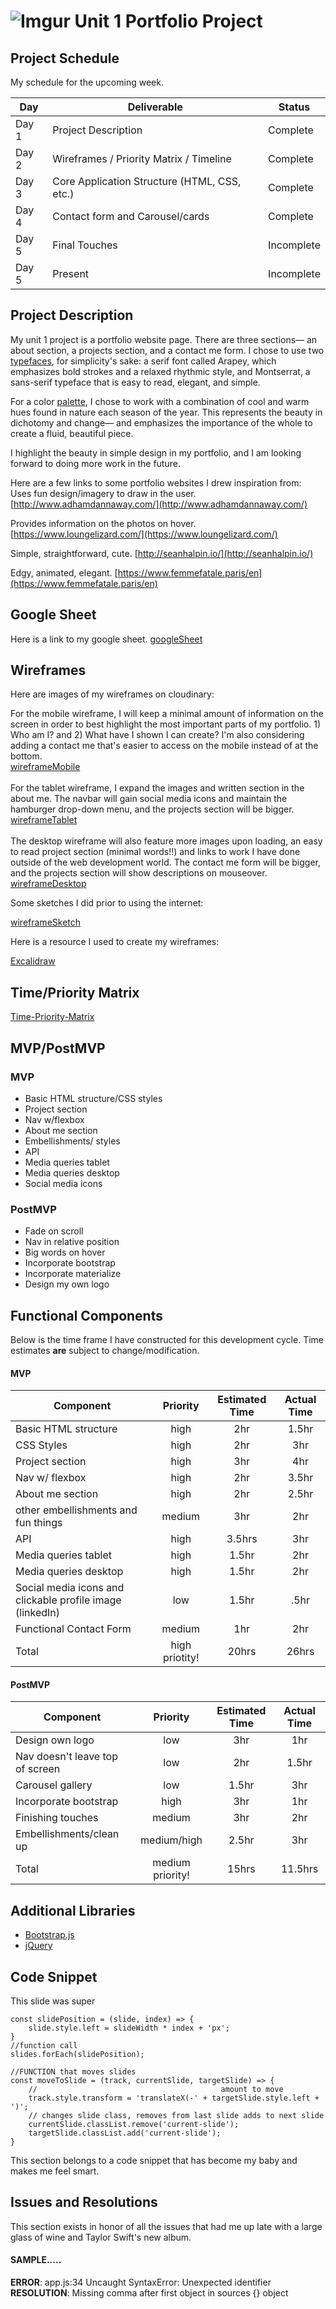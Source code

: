 # ![Imgur](https://i.imgur.com/gpD4Z5km.jpg) Unit 1 Portfolio Project

## Project Schedule

My schedule for the upcoming week.

|  Day | Deliverable | Status
|---|---| ---|
|Day 1| Project Description | Complete
|Day 2| Wireframes / Priority Matrix / Timeline | Complete
|Day 3| Core Application Structure (HTML, CSS, etc.) | Complete
|Day 4| Contact form and Carousel/cards | Complete
|Day 5| Final Touches | Incomplete
|Day 5| Present | Incomplete

## Project Description

My unit 1 project is a portfolio website page. There are three sections— an about section, a projects section, and a contact me form. I chose to use two [typefaces](https://fonts.google.com/specimen/Arapey?query=arapey#license), for simplicity's sake: a serif font called Arapey, which emphasizes bold strokes and a relaxed rhythmic style, and Montserrat, a sans-serif typeface that is easy to read, elegant, and simple.

For a color [palette](https://coolors.co/508484-d6ba73-ffcad4-cabac8-9d8189), I chose to work with a combination of cool and warm hues found in nature each season of the year. This represents the beauty in dichotomy and change— and emphasizes the importance of the whole to create a fluid, beautiful piece.

I highlight the beauty in simple design in my portfolio, and I am looking forward to doing more work in the future.

Here are a few links to some portfolio websites I drew inspiration from:<br>
Uses fun design/imagery to draw in the user.
[http://www.adhamdannaway.com/](http://www.adhamdannaway.com/)<br>

Provides information on the photos on hover.
[https://www.loungelizard.com/](https://www.loungelizard.com/)<br>

Simple, straightforward, cute.
[http://seanhalpin.io/](http://seanhalpin.io/)<br>

Edgy, animated, elegant.
[https://www.femmefatale.paris/en](https://www.femmefatale.paris/en)<br>


## Google Sheet

Here is a link to my google sheet. [googleSheet](https://docs.google.com/spreadsheets/d/1ZLt9vCIk7jeJkFNivzKThYBwhRwlu3JCcRIsmAKSKzk/edit?usp=sharing)

## Wireframes

Here are images of my wireframes on cloudinary:

For the mobile wireframe, I will keep a minimal amount of information on the screen in order to best highlight the most important parts of my portfolio. 1) Who am I? and 2) What have I shown I can create? I'm also considering adding a contact me that's easier to access on the mobile instead of at the bottom.<br>
[wireframeMobile](https://res.cloudinary.com/digwu4vdh/image/upload/v1600045802/Mobile_Wireframe_1_tyoyah.png)<br><br>
For the tablet wireframe, I expand the images and written section in the about me. The navbar will gain social media icons and maintain the hamburger drop-down menu, and the projects section will be bigger.<br>
[wireframeTablet](https://res.cloudinary.com/digwu4vdh/image/upload/v1600046571/Tablet_Wireframe_1_et5eff.png)<br><br>
The desktop wireframe will also feature more images upon loading, an easy to read project section (minimal words!!) and links to work I have done outside of the web development world. The contact me form will be bigger, and the projects section will show descriptions on mouseover.<br>
[wireframeDesktop](https://res.cloudinary.com/digwu4vdh/image/upload/v1600047199/Desktop_Wireframe_ivh1u5.png)<br>

Some sketches I did prior to using the internet:

[wireframeSketch](https://res.cloudinary.com/digwu4vdh/image/upload/v1600048430/IMG_3795_epra44.jpg)<br>

Here is a resource I used to create my wireframes:

[Excalidraw](https://excalidraw.com/)<br>

## Time/Priority Matrix

[Time-Priority-Matrix](https://res.cloudinary.com/digwu4vdh/image/upload/v1600048401/IMG_4980_fcngwd.jpg)<br>

## MVP/PostMVP

### MVP

* Basic HTML structure/CSS styles<br>
* Project section<br>
* Nav w/flexbox <br>
* About me section<br>
* Embellishments/ styles<br>
* API<br>
* Media queries tablet<br>
* Media queries desktop<br>
* Social media icons<br>

### PostMVP

* Fade on scroll<br>
* Nav in relative position<br>
* Big words on hover<br>
* Incorporate bootstrap<br>
* Incorporate materialize<br>
* Design my own logo<br>

## Functional Components

Below is the time frame I have constructed for this development cycle. Time estimates **are** subject to change/modification.

#### MVP

| Component | Priority | Estimated Time | Actual Time |
| --- | :---: |  :---: | :---: | 
| Basic HTML structure | high | 2hr | 1.5hr |
| CSS Styles | high | 2hr | 3hr |
| Project section | high | 3hr | 4hr |
| Nav w/ flexbox | high | 2hr | 3.5hr |  
| About me section | high | 2hr|  2.5hr | 
| other embellishments and fun things | medium | 3hr | 2hr|
| API | high | 3.5hrs|  3hr | 
| Media queries tablet | high | 1.5hr | 2hr |
| Media queries desktop | high | 1.5hr | 2hr |
| Social media icons and clickable profile image (linkedIn) | low | 1.5hr |  .5hr |
| Functional Contact Form | medium | 1hr | 2hr |
| Total | high priotity! | 20hrs| 26hrs |

#### PostMVP

| Component | Priority | Estimated Time | Actual Time |
| --- | :---: |  :---: | :---: | 
| Design own logo | low | 3hr | 1hr |
| Nav doesn't leave top of screen | low | 2hr | 1.5hr |
| Carousel gallery | low | 1.5hr | 3hr |
| Incorporate bootstrap | high | 3hr | 1hr |
| Finishing touches | medium | 3hr | 2hr |
| Embellishments/clean up | medium/high | 2.5hr | 3hr |
| Total | medium priority! | 15hrs| 11.5hrs |

## Additional Libraries

* [Bootstrap.js](https://getbootstrap.com/)
* [jQuery](https://jquery.com/)

## Code Snippet

This slide was super

```
const slidePosition = (slide, index) => {
    slide.style.left = slideWidth * index + 'px';
}
//function call
slides.forEach(slidePosition);

//FUNCTION that moves slides
const moveToSlide = (track, currentSlide, targetSlide) => {
    //                                         amount to move
    track.style.transform = 'translateX(-' + targetSlide.style.left + ')';
    // changes slide class, removes from last slide adds to next slide
	currentSlide.classList.remove('current-slide');
	targetSlide.classList.add('current-slide');
}
```
This section belongs to a code snippet that has become my baby and makes me feel smart.

## Issues and Resolutions

This section exists in honor of all the issues that had me up late with a large glass of wine and Taylor Swift's new album.
#### SAMPLE.....
**ERROR**: app.js:34 Uncaught SyntaxError: Unexpected identifier                                
**RESOLUTION**: Missing comma after first object in sources {} object